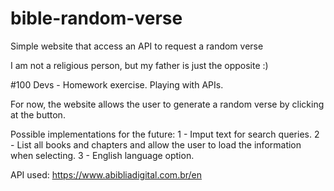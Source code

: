 # bible-random-verse
Simple website that access an API to request a random verse

I am not a religious person, but my father is just the opposite :)

#100 Devs - Homework exercise. Playing with APIs. 

For now, the website allows the user to generate a random verse by clicking at the button. 

Possible implementations for the future:
1 - Imput text for search queries. 
2 - List all books and chapters and allow the user to load the information when selecting.
3 - English language option.

API used: https://www.abibliadigital.com.br/en

